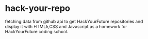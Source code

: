 # hack-your-repo
fetching data from github api to get HackYourFuture repositories and display it with HTML5,CSS and Javascript as a homework for HackYourFuture coding school.
